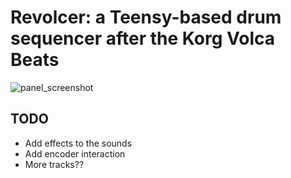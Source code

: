 # Revolcer: a Teensy-based drum sequencer after the Korg Volca Beats

![panel_screenshot](https://user-images.githubusercontent.com/443389/195657278-f46f5c4b-3d7c-4c44-bd06-f62e394b8202.png)

## TODO

- Add effects to the sounds
- Add encoder interaction
- More tracks??
